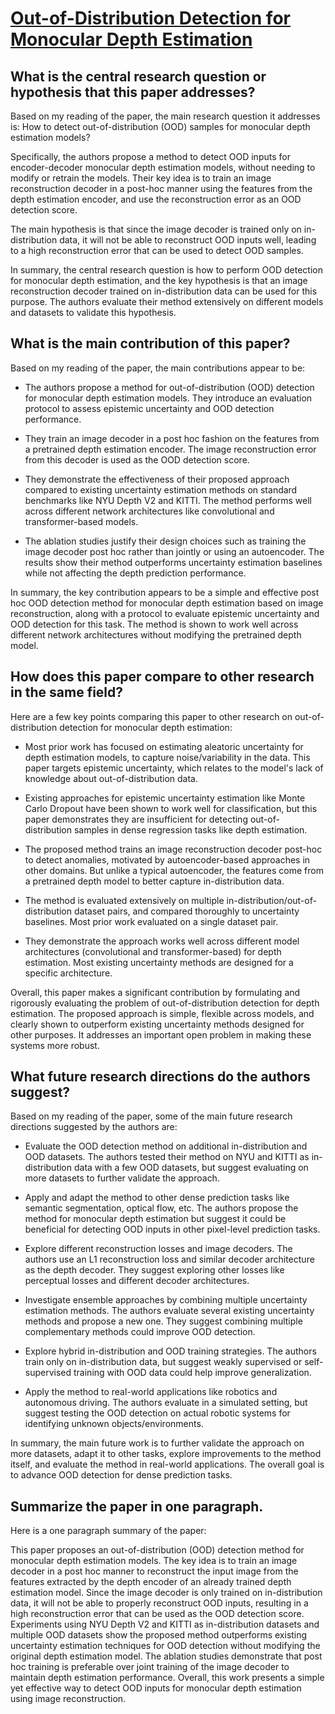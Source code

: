 # [Out-of-Distribution Detection for Monocular Depth Estimation](https://arxiv.org/abs/2308.06072)

## What is the central research question or hypothesis that this paper addresses?

 Based on my reading of the paper, the main research question it addresses is: How to detect out-of-distribution (OOD) samples for monocular depth estimation models? 

Specifically, the authors propose a method to detect OOD inputs for encoder-decoder monocular depth estimation models, without needing to modify or retrain the models. Their key idea is to train an image reconstruction decoder in a post-hoc manner using the features from the depth estimation encoder, and use the reconstruction error as an OOD detection score.

The main hypothesis is that since the image decoder is trained only on in-distribution data, it will not be able to reconstruct OOD inputs well, leading to a high reconstruction error that can be used to detect OOD samples.

In summary, the central research question is how to perform OOD detection for monocular depth estimation, and the key hypothesis is that an image reconstruction decoder trained on in-distribution data can be used for this purpose. The authors evaluate their method extensively on different models and datasets to validate this hypothesis.


## What is the main contribution of this paper?

 Based on my reading of the paper, the main contributions appear to be:

- The authors propose a method for out-of-distribution (OOD) detection for monocular depth estimation models. They introduce an evaluation protocol to assess epistemic uncertainty and OOD detection performance.

- They train an image decoder in a post hoc fashion on the features from a pretrained depth estimation encoder. The image reconstruction error from this decoder is used as the OOD detection score. 

- They demonstrate the effectiveness of their proposed approach compared to existing uncertainty estimation methods on standard benchmarks like NYU Depth V2 and KITTI. The method performs well across different network architectures like convolutional and transformer-based models.

- The ablation studies justify their design choices such as training the image decoder post hoc rather than jointly or using an autoencoder. The results show their method outperforms uncertainty estimation baselines while not affecting the depth prediction performance.

In summary, the key contribution appears to be a simple and effective post hoc OOD detection method for monocular depth estimation based on image reconstruction, along with a protocol to evaluate epistemic uncertainty and OOD detection for this task. The method is shown to work well across different network architectures without modifying the pretrained depth model.


## How does this paper compare to other research in the same field?

 Here are a few key points comparing this paper to other research on out-of-distribution detection for monocular depth estimation:

- Most prior work has focused on estimating aleatoric uncertainty for depth estimation models, to capture noise/variability in the data. This paper targets epistemic uncertainty, which relates to the model's lack of knowledge about out-of-distribution data.

- Existing approaches for epistemic uncertainty estimation like Monte Carlo Dropout have been shown to work well for classification, but this paper demonstrates they are insufficient for detecting out-of-distribution samples in dense regression tasks like depth estimation. 

- The proposed method trains an image reconstruction decoder post-hoc to detect anomalies, motivated by autoencoder-based approaches in other domains. But unlike a typical autoencoder, the features come from a pretrained depth model to better capture in-distribution data.

- The method is evaluated extensively on multiple in-distribution/out-of-distribution dataset pairs, and compared thoroughly to uncertainty baselines. Most prior work evaluated on a single dataset pair.

- They demonstrate the approach works well across different model architectures (convolutional and transformer-based) for depth estimation. Most existing uncertainty methods are designed for a specific architecture.

Overall, this paper makes a significant contribution by formulating and rigorously evaluating the problem of out-of-distribution detection for depth estimation. The proposed approach is simple, flexible across models, and clearly shown to outperform existing uncertainty methods designed for other purposes. It addresses an important open problem in making these systems more robust.


## What future research directions do the authors suggest?

 Based on my reading of the paper, some of the main future research directions suggested by the authors are:

- Evaluate the OOD detection method on additional in-distribution and OOD datasets. The authors tested their method on NYU and KITTI as in-distribution data with a few OOD datasets, but suggest evaluating on more datasets to further validate the approach. 

- Apply and adapt the method to other dense prediction tasks like semantic segmentation, optical flow, etc. The authors propose the method for monocular depth estimation but suggest it could be beneficial for detecting OOD inputs in other pixel-level prediction tasks.

- Explore different reconstruction losses and image decoders. The authors use an L1 reconstruction loss and similar decoder architecture as the depth decoder. They suggest exploring other losses like perceptual losses and different decoder architectures.

- Investigate ensemble approaches by combining multiple uncertainty estimation methods. The authors evaluate several existing uncertainty methods and propose a new one. They suggest combining multiple complementary methods could improve OOD detection.

- Explore hybrid in-distribution and OOD training strategies. The authors train only on in-distribution data, but suggest weakly supervised or self-supervised training with OOD data could help improve generalization.

- Apply the method to real-world applications like robotics and autonomous driving. The authors evaluate in a simulated setting, but suggest testing the OOD detection on actual robotic systems for identifying unknown objects/environments.

In summary, the main future work is to further validate the approach on more datasets, adapt it to other tasks, explore improvements to the method itself, and evaluate the method in real-world applications. The overall goal is to advance OOD detection for dense prediction tasks.


## Summarize the paper in one paragraph.

 Here is a one paragraph summary of the paper:

This paper proposes an out-of-distribution (OOD) detection method for monocular depth estimation models. The key idea is to train an image decoder in a post hoc manner to reconstruct the input image from the features extracted by the depth encoder of an already trained depth estimation model. Since the image decoder is only trained on in-distribution data, it will not be able to properly reconstruct OOD inputs, resulting in a high reconstruction error that can be used as the OOD detection score. Experiments using NYU Depth V2 and KITTI as in-distribution datasets and multiple OOD datasets show the proposed method outperforms existing uncertainty estimation techniques for OOD detection without modifying the original depth estimation model. The ablation studies demonstrate that post hoc training is preferable over joint training of the image decoder to maintain depth estimation performance. Overall, this work presents a simple yet effective way to detect OOD inputs for monocular depth estimation using image reconstruction.
